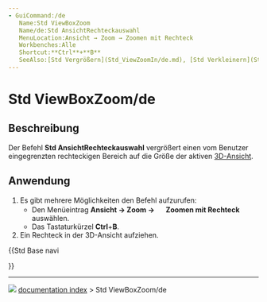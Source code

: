 ```yaml
---
- GuiCommand:/de
   Name:Std ViewBoxZoom
   Name/de:Std AnsichtRechteckauswahl
   MenuLocation:Ansicht → Zoom → Zoomen mit Rechteck
   Workbenches:Alle
   Shortcut:**Ctrl**+**B**
   SeeAlso:[Std Vergrößern](Std_ViewZoomIn/de.md), [Std Verkleinern](Std_ViewZoomOut/de.md)
---
```


# Std ViewBoxZoom/de

## Beschreibung

Der Befehl **Std AnsichtRechteckauswahl** vergrößert einen vom Benutzer eingegrenzten rechteckigen Bereich auf die Größe der aktiven [3D-Ansicht](3D_view/de.md).

## Anwendung

1.  Es gibt mehrere Möglichkeiten den Befehl aufzurufen:
    -   Den Menüeintrag **Ansicht → Zoom → <img src="images/Std_ViewBoxZoom.svg" width=16px> Zoomen mit Rechteck** auswählen.
    -   Das Tastaturkürzel **Ctrl**+**B**.
2.  Ein Rechteck in der 3D-Ansicht aufziehen.





{{Std Base navi

}}



---
![](images/Right_arrow.png) [documentation index](../README.md) > Std ViewBoxZoom/de
